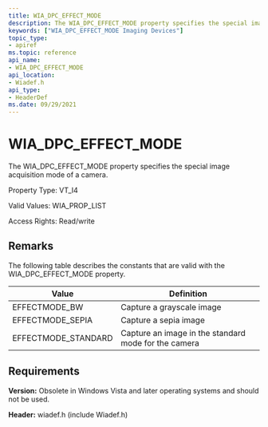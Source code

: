 ```yaml
---
title: WIA_DPC_EFFECT_MODE
description: The WIA_DPC_EFFECT_MODE property specifies the special image acquisition mode of a camera.
keywords: ["WIA_DPC_EFFECT_MODE Imaging Devices"]
topic_type:
- apiref
ms.topic: reference
api_name:
- WIA_DPC_EFFECT_MODE
api_location:
- Wiadef.h
api_type:
- HeaderDef
ms.date: 09/29/2021
---
```


# WIA_DPC_EFFECT_MODE

The WIA_DPC_EFFECT_MODE property specifies the special image acquisition mode of a camera.

Property Type: VT_I4

Valid Values: WIA_PROP_LIST

Access Rights: Read/write

## Remarks

The following table describes the constants that are valid with the WIA_DPC_EFFECT_MODE property.

| Value | Definition |
|--|--|
| EFFECTMODE_BW | Capture a grayscale image |
| EFFECTMODE_SEPIA | Capture a sepia image |
| EFFECTMODE_STANDARD | Capture an image in the standard mode for the camera |

## Requirements

**Version:** Obsolete in Windows Vista and later operating systems and should not be used.

**Header:** wiadef.h (include Wiadef.h)
